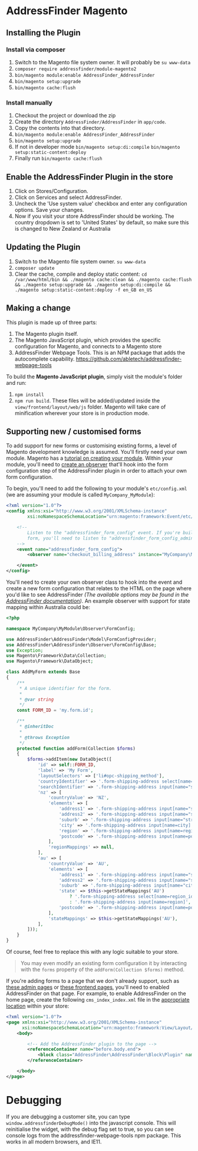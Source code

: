 # AddressFinder Magento

## Installing the Plugin

### Install via composer

1. Switch to the Magento file system owner. It will probably be `su www-data`
2. `composer require addressfinder/module-magento2`
3. `bin/magento module:enable AddressFinder_AddressFinder`
4. `bin/magento setup:upgrade`
5. `bin/magento cache:flush`

### Install manually

1. Checkout the project or download the zip
2. Create the directory ```AddressFinder/AddressFinder``` in ```app/code```.
3. Copy the contents into that directory.
4. `bin/magento module:enable AddressFinder_AddressFinder`
5. `bin/magento setup:upgrade`
6. If not in developer mode
   `bin/magento setup:di:compile`
   `bin/magento setup:static-content:deploy`
7. Finally run
   `bin/magento cache:flush`

## Enable the AddressFinder Plugin in the store

1. Click on Stores/Configuration.
2. Click on Services and select AddressFinder.
3. Uncheck the 'Use system value' checkbox and enter any configuration options. Save your changes.
3. Now if you visit your store AddressFinder should be working. The country dropdown is set to 'United States' by default, so make sure this is changed to New Zealand or Australia

## Updating the Plugin

1. Switch to the Magento file system owner. `su www-data`
2. `composer update`
3. Clear the cache, compile and deploy static content: `cd /var/www/html/bin && ./magento cache:clean && ./magento cache:flush && ./magento setup:upgrade && ./magento setup:di:compile && ./magento setup:static-content:deploy -f en_GB en_US`


## Making a change

This plugin is made up of three parts:
1. The Magento plugin itself.
2. The Magento JavaScript plugin, which provides the specific configuration for Magento, and connects to a Magento store
3. AddressFinder Webpage Tools. This is an NPM package that adds the autocomplete capability. https://github.com/abletech/addressfinder-webpage-tools

To build the **Magento JavaScript plugin**, simply visit the module's folder and run:
1. `npm install`
2. `npm run build`. These files will be added/updated inside the `view/frontend/layout/web/js` folder. Magento will take care of minification wherever your store is in production mode.

## Supporting new / customised forms

To add support for new forms or customising existing forms, a level of Magento development knowledge is assumed. You'll firstly need your own module. Magento has a [tutorial on creating your module](https://devdocs.magento.com/videos/fundamentals/create-a-new-module/). Within your module, you'll need to [create an observer](https://devdocs.magento.com/guides/v2.3/extension-dev-guide/events-and-observers.html) that'll hook into the form configuration step of the AddressFinder plugin in order to attach your own form configuration.

To begin, you'll need to add the following to your module's `etc/config.xml` (we are assuming your module is called `MyCompany_MyModule`):

```xml
<?xml version="1.0"?>
<config xmlns:xsi="http://www.w3.org/2001/XMLSchema-instance"
        xsi:noNamespaceSchemaLocation="urn:magento:framework:Event/etc/events.xsd">

    <!--
        Listen to the "addressfinder_form_config" event. If you're building an admin
        form, you'll need to listen to "addressfinder_form_config_admin" instead.
    -->
    <event name="addressfinder_form_config">
        <observer name="checkout_billing_address" instance="MyCompany\MyModule\Observer\FormConfig\AddMyForm"/>

    </event>
</config>
```

You'll need to create your own observer class to hook into the event and create a new form configuration that relates to the HTML on the page where you'd like to see AddressFinder *(The available options may be found in the [AddressFinder documentation](https://addressfinder.com.au/docs/))*. An example observer with support for state mapping within Australia could be:

```php
<?php

namespace MyCompany\MyModule\Observer\FormConfig;

use AddressFinder\AddressFinder\Model\FormConfigProvider;
use AddressFinder\AddressFinder\Observer\FormConfig\Base;
use Exception;
use Magento\Framework\Data\Collection;
use Magento\Framework\DataObject;

class AddMyForm extends Base
{
  	/**
     * A unique identifier for the form.
     *
     * @var string
     */
    const FORM_ID = 'my.form.id';

    /**
     * @inheritDoc
     *
     * @throws Exception
     */
    protected function addForm(Collection $forms)
    {
        $forms->addItem(new DataObject([
            'id' => self::FORM_ID,
            'label' => 'My Form',
            'layoutSelectors' => ['li#opc-shipping_method'],
            'countryIdentifier' => '.form-shipping-address select[name=country_id]',
            'searchIdentifier' => '.form-shipping-address input[name="street[0]"]',
            'nz' => [
                'countryValue' => 'NZ',
                'elements' => [
                    'address1' => '.form-shipping-address input[name="street[0]"]',
                    'address2' => '.form-shipping-address input[name="street[1]"]',
                    'suburb' => '.form-shipping-address input[name="street[2]"]',
                    'city' => '.form-shipping-address input[name=city]',
                    'region' => '.form-shipping-address input[name=region]',
                    'postcode' => '.form-shipping-address input[name=postcode]',
                ],
                'regionMappings' => null,
            ],
            'au' => [
                'countryValue' => 'AU',
                'elements' => [
                    'address1' => '.form-shipping-address input[name="street[0]"]',
                    'address2' => '.form-shipping-address input[name="street[1]"]',
                    'suburb' => '.form-shipping-address input[name="city"]',
                    'state' => $this->getStateMappings('AU')
                        ? '.form-shipping-address select[name=region_id]'
                        : '.form-shipping-address input[name=region]',
                    'postcode' => '.form-shipping-address input[name=postcode]',
                ],
                'stateMappings' => $this->getStateMappings('AU'),
            ],
        ]));
    }
}
```

Of course, feel free to replace this with any logic suitable to your store.

> You may even modify an existing form configuration it by interacting with the `forms` property of the `addForm(Collection $forms)` method.

If you're adding forms to a page that we don't already support, such as [these admin pages](https://github.com/abletech/addressfinder-magento/tree/develop/view/adminhtml/layout) or [these frontend pages](https://github.com/abletech/addressfinder-magento/tree/develop/view/frontend/layout), you'll need to enabled AddressFinder on that page. For example, to enable AddressFinder on the home page, create the following `cms_index_index.xml` file in the [appropriate location](https://devdocs.magento.com/guides/v2.3/frontend-dev-guide/layouts/layout-overview.html) within your store:

```xml
<?xml version="1.0"?>
<page xmlns:xsi="http://www.w3.org/2001/XMLSchema-instance"
      xsi:noNamespaceSchemaLocation="urn:magento:framework:View/Layout/etc/page_configuration.xsd">
    <body>

        <!-- Add the AddressFinder plugin to the page -->
        <referenceContainer name="before.body.end">
            <block class="AddressFinder\AddressFinder\Block\Plugin" name="addressfinder.plugin"/>
        </referenceContainer>

    </body>
</page>
```

# Debugging
If you are debugging a customer site, you can type `window.addressfinderDebugMode()` into the javascript console. This will reinitialise the widget, with the debug flag set to true, so you can see console logs from the addressfinder-webpage-tools npm package. This works in all modern browsers, and IE11.
